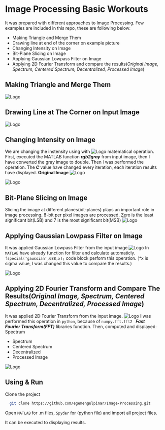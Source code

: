 # Image Processing Basic Workouts

It was prepared with different approaches to Image Processing.
Few examples are included in this repo, these are following below:

- Making Triangle and Merge Them
- Drawing line at end of the corner on example picture 
- Changing Intensity on Image
- Bit-Plane Slicing on Image
- Applying Gaussian Lowpass Filter on Image
- Applying 2D Fourier Transform and compare the results(*Original Image, Spectrum, Centered Spectrum, Decentralized, Processed Image*)










## Making Triangle and Merge Them
![Logo](https://www.linkpicture.com/q/untitled2_ss.png)





## Drawing Line at The Corner on Input Image
![Logo](https://www.linkpicture.com/q/result_compare.jpg)

## Changing Intensity on Image
We are changing the instensity using with ![Logo](https://www.linkpicture.com/q/CodeCogsEqn-1.gif) matematical operation.
First, executed the MATLAB function ***rgb2gray*** from input image, then I have converted the gray image to double. Then I was performed the operation.
The ***C*** value have changed every iteration, each iteration results have displayed.
**Original Image**
![Logo](https://www.linkpicture.com/q/balloons.jpg)


![Logo](https://www.linkpicture.com/q/untitled4_ss.png)


## Bit-Plane Slicing on Image
Slicing the image at different planes(bit-planes) plays an important role in image processing. 8-bit per pixel
images are processed. Zero is the least significant bit(LSB) and 7 is the most significant bit(MSB)
![Logo](https://www.linkpicture.com/q/result_compare_image_bit_plane_2.jpg)



## Applying Gaussian Lowpass Filter on Image
It was applied Gaussian Lowpass Filter from the input image.![Logo](https://www.linkpicture.com/q/CodeCogsEqn-2_1.gif)
In `MATLAB` have already function for filter and calculate automaticly.
`fspecial('gaussian',688,x);` code block perform this operation. (*x is sigma value, I was changed this value to compare the results.)




![Logo](https://www.linkpicture.com/q/assg2Q2_ss.png)


## Applying 2D Fourier Transform and Compare The Results(*Original Image, Spectrum, Centered Spectrum, Decentralized, Processed Image*)

It was applied 2D Fourier Transform from the input image. ![Logo](https://www.linkpicture.com/q/CodeCogsEqn-3.gif)
I was performed this operation in `python`,
because of `numpy.fft.fft2 ` ***Fast Fourier Transform(FFT)*** libraries function.
Then, computed and displayed:
Spectrum
- Spectrum
- Centered Spectrum
- Decentralized
- Processed Image


![Logo](https://www.linkpicture.com/q/assg2Q3_ss.png)



## Using & Run 

Clone the project

```bash
  git clone https://github.com/egemengulpinar/Image-Processing.git
```



Open `MATLAB` for .m files, `Spyder` for (python file)  and import all project files.

It can be executed to  displaying results.









